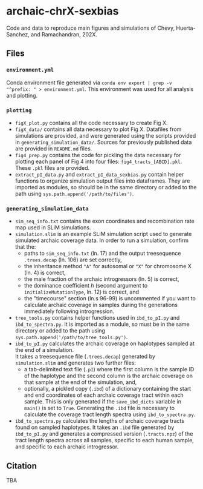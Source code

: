 # archaic-chrX-sexbias
Code and data to reproduce main figures and simulations of Chevy, Huerta-Sanchez, and Ramachandran, 202X.

## Files
### `environment.yml`
Conda environment file generated via `conda env export | grep -v "^prefix: " > environment.yml`.  This environment was used for all analysis and plotting.
### `plotting`
  - `figX_plot.py` contains all the code necessary to create Fig X.
  - `figX_data/` contains all data necessary to plot Fig X.  Datafiles from simulations are provided, and were generated using the scripts provided in `generating_simulation_data/`.  Sources for previously published data are provided in `README.md` files. 
  - `fig4_prep.py` contains the code for pickling the data necessary for plotting each panel of Fig 4 into four files: `fig4_tracts_[ABCD].pkl`.  These `.pkl` files are provided. 
  - `extract_pI_data.py` and `extract_pI_data_sexbias.py` contain helper functions to organize simulation output files into dataframes.  They are imported as modules, so should be in the same directory or added to the path using `sys.path.append('/path/to/files')`.
### `generating_simulation_data`
 - `sim_seq_info.txt` contains the exon coordinates and recombination rate map used in SLiM simulations.
 - `simulation.slim` is an example SLiM simulation script used to generate simulated archaic coverage data.  In order to run a simulation, confirm that the:
   - paths to `sim_seq_info.txt` (ln. 17) and the output treesequence `.trees.decap` (ln. 106) are set correctly,
   - the inheritance method `"A"` for autosomal or `"X"` for chromosome X (ln. 4) is correct,
   - the male fraction of the archaic introgressors (ln. 5) is correct,
   - the dominance coefficient $h$ (second argument to `initializeMutationType`, ln. 12) is correct, and
   - the "timecourse" section (ln.s 96-99) is uncommented if you want to calculate archaic coverage in samples during the generations immediately following introgression.
 - `tree_tools.py` contains helper functions used in `ibd_to_pI.py` and `ibd_to_spectra.py`.
 It is imported as a module, so must be in the same directory or added to the path using `sys.path.append('/path/to/tree_tools.py')`.
 - `ibd_to_pI.py` calculates the archaic coverage on haplotypes sampled at the end of a simulation.  
 It takes a treesequence file (`.trees.decap`) generated by `simulation.slim` and generates two further files:  
    - a tab-delimited text file (`.pI`) where the first column is the sample ID of the haplotype and the second column is the archaic coverage on that sample at the end of the simulation, and, 
    - optionally, a pickled copy (`.ibd`) of a dictionary containing the start and end coordinates of each archaic coverage tract within each sample.
    This is only generated if the `save_ibd_dicts` variable in `main()` is set to `True`.
    Generating the `.ibd` file is necessary to calculate the coverage tract length spectra using `ibd_to_spectra.py`.
 - `ibd_to_spectra.py` calculates the lengths of archaic coverage tracts found on sampled haplotypes.  It takes an `.ibd` file generated by `ibd_to_pI.py` and generates a compressed version (`.tracts.npz`) of the tract length spectra across all samples, specific to each human sample, and specific to each archaic introgressor.  


## Citation
TBA
